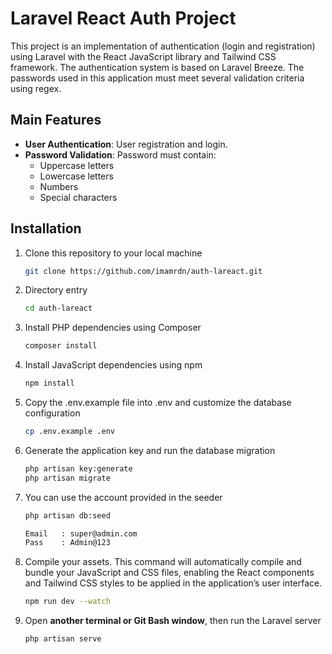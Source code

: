 # Laravel React Auth Project

This project is an implementation of authentication (login and registration) using Laravel with the React JavaScript library and Tailwind CSS framework. The authentication system is based on Laravel Breeze. The passwords used in this application must meet several validation criteria using regex.

## Main Features

- **User Authentication**: User registration and login.
- **Password Validation**: Password must contain:
  - Uppercase letters
  - Lowercase letters
  - Numbers
  - Special characters

## Installation

1. Clone this repository to your local machine
   ```sh
   git clone https://github.com/imamrdn/auth-lareact.git
   
2. Directory entry
   ```sh
   cd auth-lareact
   
3. Install PHP dependencies using Composer
   ```sh
   composer install
   
4. Install JavaScript dependencies using npm
    ```sh
    npm install
    
5. Copy the .env.example file into .env and customize the database configuration
    ```sh
    cp .env.example .env
6. Generate the application key and run the database migration
    ```sh
    php artisan key:generate
    php artisan migrate
    
7. You can use the account provided in the seeder
    ```sh
    php artisan db:seed
    
    Email   : super@admin.com
    Pass    : Admin@123
    
8. Compile your assets. This command will automatically compile and bundle your JavaScript and CSS files, enabling the React components and Tailwind CSS styles to be applied in the application’s user interface.
    ```sh
    npm run dev --watch
    ```
    
10. Open **another terminal or Git Bash window**, then run the Laravel server
    ```sh
    php artisan serve
